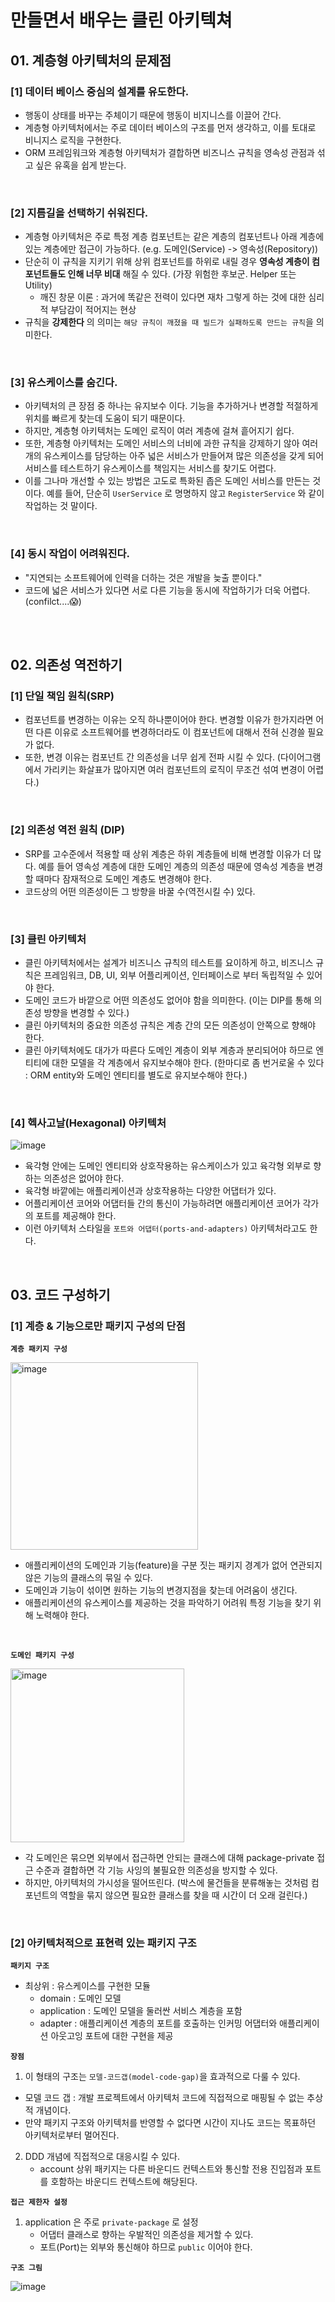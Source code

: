 # 만들면서 배우는 클린 아키텍쳐

## 01. 계층형 아키텍처의 문제점

### [1] 데이터 베이스 중심의 설계를 유도한다.
  - 행동이 상태를 바꾸는 주체이기 때문에 행동이 비지니스를 이끌어 간다.
  - 계층형 아키텍처에서는 주로 데이터 베이스의 구조를 먼저 생각하고, 이를 토대로 비니지스 로직을 구현한다.
  - ORM 프레임워크와 계층형 아키텍처가 결합하면 비즈니스 규칙을 영속성 관점과 섞고 싶은 유혹을 쉽게 받는다.

<br>

### [2] 지름길을 선택하기 쉬워진다.

- 계층형 아키텍처은 주로 특정 계층 컴포넌트는 같은 계층의 컴포넌트나 아래 계층에 있는 계층에만 접근이 가능하다.
  (e.g. 도메인(Service) -> 영속성(Repository))
- 단순히 이 규칙을 지키기 위해 상위 컴포넌트를 하위로 내릴 경우 **영속성 계층이 컴포넌트들도 인해 너무 비대** 해질 수 있다. 
 (가장 위험한 후보군. Helper 또는 Utility)
  - 깨진 창문 이론 : 과거에 똑같은 전력이 있다면 재차 그렇게 하는 것에 대한 심리적 부담감이 적어지는 현상
- 규칙을 **강제한다** 의 의미는 `해당 규칙이 깨졌을 때 빌드가 실패하도록 만드는 규칙`을 의미한다.

<br>

### [3] 유스케이스를 숨긴다.

- 아키텍처의 큰 장점 중 하나는 유지보수 이다. 기능을 추가하거나 변경할 적절하게 위치를 빠르게 찾는데 도움이 되기 때문이다.
- 하지만, 계층형 아키텍처는 도메인 로직이 여러 계층에 걸쳐 흩어지기 쉽다.
- 또한, 계층형 아키텍처는 도메인 서비스의 너비에 과한 규칙을 강제하기 않아 여러개의 유스케이스를 담당하는 아주 넓은 서비스가 만들어져 
많은 의존성을 갖게 되어 서비스를 테스트하기 유스케이스를 책임지는 서비스를 찾기도 어렵다.
- 이를 그나마 개선할 수 있는 방법은 고도로 특화된 좁은 도메인 서비스를 만든는 것이다. 예를 들어, 단순히 `UserService` 로 명명하지 않고
`RegisterService` 와 같이 작업하는 것 말이다.

<br>

### [4] 동시 작업이 어려워진다.

- "지연되는 소프트웨어에 인력을 더하는 것은 개발을 늦출 뿐이다."
- 코드에 넓은 서비스가 있다면 서로 다른 기능을 동시에 작업하기가 더욱 어렵다. (confilct....😱)


<br><br>

## 02. 의존성 역전하기

### [1] 단일 책임 원칙(SRP)

- 컴포넌트를 변경하는 이유는 오직 하나뿐이어야 한다. 변경할 이유가 한가지라면 어떤 다른 이유로
소프트웨어를 변경하더라도 이 컴포넌트에 대해서 전혀 신경쓸 필요가 없다.
- 또한, 변경 이유는 컴포넌트 간 의존성을 너무 쉽게 전파 시킬 수 있다. (다이어그램에서 가리키는 화살표가 많아지면 여러 컴포넌트의 로직이 무조건 
섞여 변경이 어렵다.)
 
<br>

### [2] 의존성 역전 원칙 (DIP)

- SRP를 고수준에서 적용할 때 상위 계층은 하위 계층들에 비해 변경할 이유가 더 많다. 예를 들어 영속성 계층에 대한 도메인 계층의 의존성 때문에 영속성 계층을 
변경할 때마다 잠재적으로 도메인 계층도 변경해야 한다.
- 코드상의 어떤 의존성이든 그 방향을 바꿀 수(역전시킬 수) 있다.

<br>

### [3] 클린 아키텍처

- 클린 아키텍처에서는 설계가 비즈니스 규칙의 테스트를 요이하게 하고, 비즈니스 규칙은 
프레임워크, DB, UI, 외부 어플리케이션, 인터페이스로 부터 독립적일 수 있어야 한다.
- 도메인 코드가 바깥으로 어떤 의존성도 없어야 함을 의미한다. (이는 DIP를 통해 의존성 방향을 변경할 수 있다.)
- 클린 아키텍처의 중요한 의존성 규칙은 계층 간의 모든 의존성이 안쪽으로 향해야 한다.
- 클린 아키텍처에도 대가가 따른다 도메인 계층이 외부 계층과 분리되어야 하므로 엔티티에 대한 모델을 각 계층에서 유지보수해야 한다.
  (한마디로 좀 번거로울 수 있다 : ORM entity와 도메인 엔티티를 별도로 유지보수해야 한다.)

<br>

### [4] 헥사고날(Hexagonal) 아키텍처

![image](https://user-images.githubusercontent.com/48561660/177806243-edcb690f-cd9b-49b1-ab52-320ae13ca253.png)

- 육각형 안에는 도메인 엔티티와 상호작용하는 유스케이스가 있고 육각형 외부로 향하는 의존성은 없어야 한다.
- 육각형 바깥에는 애플리케이션과 상호작용하는 다양한 어댑터가 있다.
- 어플리케이션 코어와 어댑터들 간의 통신이 가능하려면 애플리케이션 코어가 각가의 포트를 제공해야 한다.
- 이런 아키텍처 스타일을 `포트와 어댑터(ports-and-adapters)` 아키텍처라고도 한다.

<br>

## 03. 코드 구성하기

### [1] 계층 & 기능으로만 패키지 구성의 단점

**`계층 패키지 구성`**

<img width="300" alt="image" src="https://user-images.githubusercontent.com/48561660/178087924-4799e033-909a-4b1b-b20c-9effebe0fdd0.png">

- 애플리케이션의 도메인과 기능(feature)을 구분 짓는 패키지 경계가 없어 연관되지 않은 기능의 클래스의 묶일 수 있다.
- 도메인과 기능이 섞이면 원하는 기능의 변경지점을 찾는데 어려움이 생긴다.
- 애플리케이션의 유스케이스를 제공하는 것을 파악하기 어려워 특정 기능을 찾기 위해 노력해야 한다.

<br>

**`도메인 패키지 구성`**

<img width="278" alt="image" src="https://user-images.githubusercontent.com/48561660/178087982-172b18fc-9dbb-4763-8831-0d943346bcb6.png">

- 각 도메인은 묶으면 외부에서 접근하면 안되는 클래스에 대해 package-private 접근 수준과 결합하면 각 기능 사잉의 불필요한 의존성을 방지할 수 있다.
- 하지만, 아키텍처의 가시성을 떨어뜨린다.
  (박스에 물건들을 분류해놓는 것처럼 컴포넌트의 역할을 묶지 않으면 필요한 클래스를 찾을 때 시간이 더 오래 걸린다.)

<br>

### [2] 아키텍처적으로 표현력 있는 패키지 구조

**`패키지 구조`**

- 최상위 : 유스케이스를 구현한 모듈
  - domain : 도메인 모델
  - application : 도메인 모델을 둘러싼 서비스 계층을 포함
  - adapter : 애플리케이션 계층의 포트를 호출하는 인커밍 어댑터와 애플리케이션 아웃고잉 포트에 대한 구현을 제공

**`장점`**

1. 이 형태의 구조는 `모델-코드갭(model-code-gap)`을 효과적으로 다룰 수 있다.
  - 모델 코드 갭 : 개발 프로젝트에서 아키텍처 코드에 직접적으로 매핑될 수 없는 추상적 개념이다.
  - 만약 패키지 구조와 아키텍처를 반영할 수 없다면 시간이 지나도 코드는 목표하던 아키텍처로부터 멀어진다.

2. DDD 개념에 직접적으로 대응시킬 수 있다.
    - account 상위 패키지는 다른 바운디드 컨텍스트와 통신할 전용 진입점과 포트를 호함하는 바운디드 컨텍스트에 해당된다.  

**`접근 제한자 설정`**

1. application 은 주로 `private-package` 로 설정
   - 어댑터 클래스로 향하는 우발적인 의존성을 제거할 수 있다.
   - 포트(Port)는 외부와 통신해야 하므로 `public` 이어야 한다.

**`구조 그림`**

![image](https://user-images.githubusercontent.com/48561660/178093721-c0eb0874-8c75-4ffc-b260-ae852f7002e8.png)
